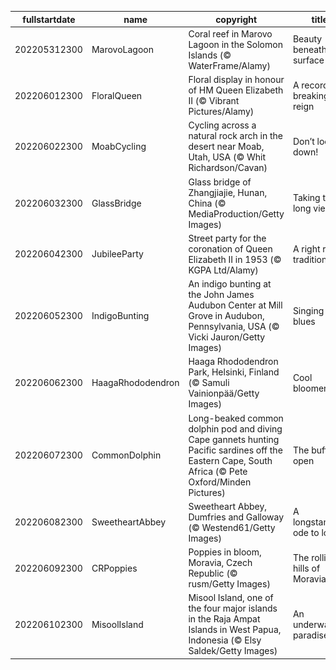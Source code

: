 |fullstartdate|name|copyright|title|image|
|--|--|--|--|--|
202205312300|MarovoLagoon|Coral reef in Marovo Lagoon in the Solomon Islands (© WaterFrame/Alamy)|Beauty beneath the surface|![](/en-GB/2022/06/202205312300MarovoLagoon.jpg)|
202206012300|FloralQueen|Floral display in honour of HM Queen Elizabeth II (© Vibrant Pictures/Alamy)|A record-breaking reign|![](/en-GB/2022/06/202206012300FloralQueen.jpg)|
202206022300|MoabCycling|Cycling across a natural rock arch in the desert near Moab, Utah, USA (© Whit Richardson/Cavan)|Don’t look down!|![](/en-GB/2022/06/202206022300MoabCycling.jpg)|
202206032300|GlassBridge|Glass bridge of Zhangjiajie, Hunan, China (© MediaProduction/Getty Images)|Taking the long view|![](/en-GB/2022/06/202206032300GlassBridge.jpg)|
202206042300|JubileeParty|Street party for the coronation of Queen Elizabeth II in 1953 (© KGPA Ltd/Alamy)|A right royal tradition|![](/en-GB/2022/06/202206042300JubileeParty.jpg)|
202206052300|IndigoBunting|An indigo bunting at the John James Audubon Center at Mill Grove in Audubon, Pennsylvania, USA (© Vicki Jauron/Getty Images)|Singing the blues|![](/en-GB/2022/06/202206052300IndigoBunting.jpg)|
202206062300|HaagaRhododendron|Haaga Rhododendron Park, Helsinki, Finland (© Samuli Vainionpää/Getty Images)|Cool bloomers|![](/en-GB/2022/06/202206062300HaagaRhododendron.jpg)|
202206072300|CommonDolphin|Long-beaked common dolphin pod and diving Cape gannets hunting Pacific sardines off the Eastern Cape, South Africa (© Pete Oxford/Minden Pictures)|The buffet is open|![](/en-GB/2022/06/202206072300CommonDolphin.jpg)|
202206082300|SweetheartAbbey|Sweetheart Abbey, Dumfries and Galloway (© Westend61/Getty Images)|A longstanding ode to love|![](/en-GB/2022/06/202206082300SweetheartAbbey.jpg)|
202206092300|CRPoppies|Poppies in bloom, Moravia, Czech Republic (© rusm/Getty Images)|The rolling hills of Moravia|![](/en-GB/2022/06/202206092300CRPoppies.jpg)|
202206102300|MisoolIsland|Misool Island, one of the four major islands in the Raja Ampat Islands in West Papua, Indonesia (© Elsy Saldek/Getty Images)|An underwater paradise|![](/en-GB/2022/06/202206102300MisoolIsland.jpg)|
